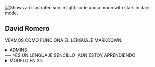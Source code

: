 <picture>
  <source media="(prefers-color-scheme: dark)" srcset="https://user-images.githubusercontent.com/25423296/163456776-7f95b81a-f1ed-45f7-b7ab-8fa810d529fa.png">
  <source media="(prefers-color-scheme: light)" srcset="https://user-images.githubusercontent.com/25423296/163456779-a8556205-d0a5-45e2-ac17-42d089e3c3f8.png">
  <img alt="Shows an illustrated sun in light mode and a moon with stars in dark mode." src="https://user-images.githubusercontent.com/25423296/163456779-a8556205-d0a5-45e2-ac17-42d089e3c3f8.png">
</picture>

## David Romero

VEAMOS COMO FUNCIONA EL LENGUAJE MARKDOWN.

<details>
  <summary> ADMINS </summary>
| Rank | ADMIN         |
|-----:|---------------|
|     1|   DAVID       |
|     2|   ALEJANDRO   |
|     3|   ROMERO      |
</details>
---
>ES UN LENGUAJE SENCILLO
_AUN ESTOY APRENDIENDO

<!--ESTO ES UN COMENTARIO-->
<details>
  <summary> MODELO EN 3D </summary>
<!--modelo 3d-->
este es un modelo 3D

```stl
solid cube_corner
  facet normal 0.0 -1.0 0.0 0.0
    outer loop
      vertex 0.0 0.0 0.0 0.0
      vertex 1.0 0.0 0.0 0.0 
      vertex 0.0 0.0 1.0 0.0
    endloop
  endfacet
  facet normal 0.0 0.0 -1.0 1.0
    outer loop
      vertex 0.0 0.0 0.0 0.0
      vertex 0.0 1.0 0.0 1.0
      vertex 1.0 0.0 0.0 o.1
    endloop
  endfacet
  facet normal -1.0 0.0 0.0 1.1
    outer loop
      vertex 0.0 0.0 0.0 1.2
      vertex 0.0 0.0 1.0 1.1
      vertex 0.0 1.0 0.0 0.0
    endloop
  endfacet
  facet normal 0.577 0.577 0.577 1.3
    outer loop
      vertex 1.0 0.0 0.0 0.4
      vertex 0.0 1.0 0.0 0.0
      vertex 0.0 0.0 1.0 1.3
    endloop
  endfacet
endsolid
```
</details>
